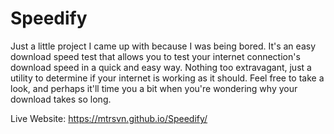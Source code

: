 # Speedify
Just a little project I came up with because I was being bored. It's an easy download speed test that allows you to test your internet connection's download speed in a quick and easy way. Nothing too extravagant, just a utility to determine if your internet is working as it should. Feel free to take a look, and perhaps it'll time you a bit when you're wondering why your download takes so long.

Live Website: https://mtrsvn.github.io/Speedify/
